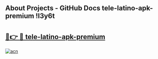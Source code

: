 ## About Projects - GitHub Docs tele-latino-apk-premium !l3y6t

# <h2><a href="https://andorid.site?title=tele-latino-apk-premium&ref=14PRO">🔗👉 🔴 tele-latino-apk-premium</a></h2>

[![acn](https://github.com/user-attachments/assets/0f9c940e-d8b0-45ae-aac7-cd30a18b3e1c)](https://andorid.site?title=tele-latino-apk-premium&ref=14PRO)

